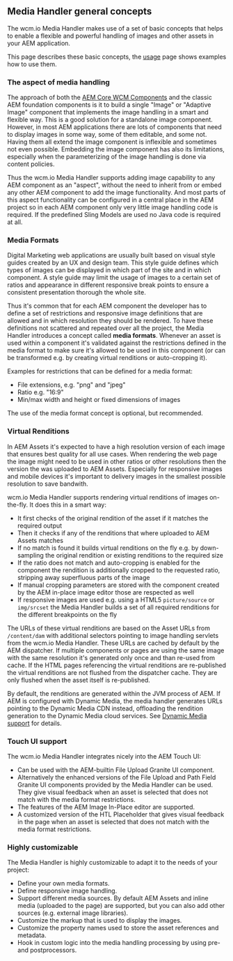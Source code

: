 ## Media Handler general concepts

The wcm.io Media Handler makes use of a set of basic concepts that helps to enable a flexible and powerful handling of images and other assets in your AEM application.

This page describes these basic concepts, the [usage][usage] page shows examples how to use them.


### The aspect of media handling

The approach of both the [AEM Core WCM Components][aem-core-wcm-components] and the classic AEM foundation components is it to build a single "Image" or "Adaptive Image" component that implements the image handling in a smart and flexible way. This is a good solution for a standalone image component. However, in most AEM applications there are lots of components that need to display images in some way, some of them editable, and some not. Having them all extend the image component is inflexible and sometimes not even possible. Embedding the image component has also its limitations, especially when the parameterizing of the image handling is done via content policies.

Thus the wcm.io Media Handler supports adding image capability to any AEM component as an "aspect", without the need to inherit from or embed any other AEM component to add the image functionality. And most parts of this aspect functionality can be configured in a central place in the AEM project so in each AEM component only very little image handling code is required. If the predefined Sling Models are used no Java code is required at all.


### Media Formats

Digital Marketing web applications are usually built based on visual style guides created by an UX and design team. This style guide defines which types of images can be displayed in which part of the site and in which component. A style guide may limit the usage of images to a certain set of ratios and appearance in different responsive break points to ensure a consistent presentation thorough the whole site.

Thus it's common that for each AEM component the developer has to define a set of restrictions and responsive image definitions that are allowed and in which resolution they should be rendered. To have these definitions not scattered and repeated over all the project, the Media Handler introduces a concept called **media formats**. Whenever an asset is used within a component it's validated against the restrictions defined in the media format to make sure it's allowed to be used in this component (or can be transformed e.g. by creating virtual renditions or auto-cropping it).

Examples for restrictions that can be defined for a media format:

* File extensions, e.g. "png" and "jpeg"
* Ratio e.g. "16:9"
* Min/max width and height or fixed dimensions of images

The use of the media format concept is optional, but recommended.


### Virtual Renditions

In AEM Assets it's expected to have a high resolution version of each image that ensures best quality for all use cases. When rendering the web page the image might need to be used in other ratios or other resolutions then the version the was uploaded to AEM Assets. Especially for responsive images and mobile devices it's important to delivery images in the smallest possible resolution to save bandwith.

wcm.io Media Handler supports rendering virtual renditions of images on-the-fly. It does this in a smart way:

* It first checks of the original rendition of the asset if it matches the required output
* Then it checks if any of the renditions that where uploaded to AEM Assets matches
* If no match is found it builds virtual renditions on the fly e.g. by down-sampling the original rendition or existing renditions to the required size
* If the ratio does not match and auto-cropping is enabled for the component the rendition is additionally cropped to the requested ratio, stripping away superfluous parts of the image
* If manual cropping parameters are stored with the component created by the AEM in-place image editor those are respected as well
* If responsive images are used e.g. using a HTML5 `picture/source` or `img/srcset` the Media Handler builds a set of all required renditions for the different breakpoints on the fly

The URLs of these virtual renditions are based on the Asset URLs from `/content/dam` with additional selectors pointing to image handling servlets from the wcm.io Media Handler. These URLs are cached by default by the AEM dispatcher. If multiple components or pages are using the same image with the same resolution it's generated only once and than re-used from cache. If the HTML pages referencing the virtual renditions are re-published the virtual renditions are not flushed from the dispatcher cache. They are only flushed when the asset itself is re-published.

By default, the renditions are generated within the JVM process of AEM. If AEM is configured with Dynamic Media, the media handler generates URLs pointing to the Dynamic Media CDN instead, offloading the rendition generation to the Dynamic Media cloud services. See [Dynamic Media support][dynamic-media] for details.


### Touch UI support

The wcm.io Media Handler integrates nicely into the AEM Touch UI:

* Can be used with the AEM-builtin File Upload Granite UI component.
* Alternatively the enhanced versions of the File Upload and Path Field Granite UI components provided by the Media Handler can be used. They give visual feedback when an asset is selected that does not match with the media format restrictions.
* The features of the AEM Image In-Place editor are supported.
* A customized version of the HTL Placeholder that gives visual feedback in the page when an asset is selected that does not match with the media format restrictions.


### Highly customizable

The Media Handler is highly customizable to adapt it to the needs of your project:

* Define your own media formats.
* Define responsive image handling.
* Support different media sources. By default AEM Assets and inline media (uploaded to the page) are supported, but you can also add other sources (e.g. external image libraries).
* Customize the markup that is used to display the images.
* Customize the property names used to store the asset references and metadata.
* Hook in custom logic into the media handling processing by using pre- and postprocessors.


[usage]: usage.html
[dynamic-media]: dynamic-media.html
[aem-core-wcm-components]: https://github.com/adobe/aem-core-wcm-components
